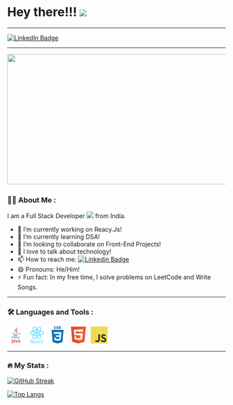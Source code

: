 <h1>
  Hey there!!!
  <img src="https://media.giphy.com/media/RbDKaczqWovIugyJmW/giphy.gif" width="30"/>
</h1>

---

<div id="badges">
                <a href="https://www.linkedin.com/in/gajanansr">
                  <img src="https://img.shields.io/badge/LinkedIn-blue?style=for-the-badge&logo=linkedin&logoColor=white" alt="LinkedIn Badge"/>
                                                                                                                                              </a>
</div>
                                                                                                                                              
 ---
                                                                                                                                           
<div align="center">
  <img src="https://media.giphy.com/media/SWoSkN6DxTszqIKEqv/giphy.gif" width="600" height="300"/>
</div>

### :man_technologist: About Me :

  
I am a Full Stack Developer <img src="https://media.giphy.com/media/WUlplcMpOCEmTGBtBW/giphy.gif" width="30"> from India.
   
- 🔭 I’m currently working on Reacy.Js!
- 🌱 I’m currently learning DSA!
- 👯 I’m looking to collaborate on Front-End Projects!
- 💬 I love to talk about technology!
- 📫 How to reach me: [![Linkedin Badge](https://img.shields.io/badge/LinkedIn-blue?style=for-the-badge&logo=linkedin&logoColor=white)](https://www.linkedin.com/in/gajanansr)
- 😄 Pronouns: He/Him!
- ⚡ Fun fact: In my free time, I solve problems on LeetCode and Write Songs.
                                          
---

### :hammer_and_wrench: Languages and Tools :
<div>
  <img src="https://github.com/devicons/devicon/blob/master/icons/java/java-original-wordmark.svg" title="Java" alt="Java" width="40" height="40"/>&nbsp;
  <img src="https://github.com/devicons/devicon/blob/master/icons/react/react-original-wordmark.svg" title="React" alt="React" width="40" height="40"/>&nbsp;
  <img src="https://github.com/devicons/devicon/blob/master/icons/css3/css3-plain-wordmark.svg"  title="CSS3" alt="CSS" width="40" height="40"/>&nbsp;
  <img src="https://github.com/devicons/devicon/blob/master/icons/html5/html5-original.svg" title="HTML5" alt="HTML" width="40" height="40"/>&nbsp;
  <img src="https://github.com/devicons/devicon/blob/master/icons/javascript/javascript-original.svg" title="JavaScript" alt="JavaScript" width="40" height="40"/>&nbsp;
</div>
                                                                                                            
---

### :fire: My Stats :
[![GitHub Streak](http://github-readme-streak-stats.herokuapp.com?user=gajanansr&theme=dark&background=000000)](https://git.io/streak-stats)

[![Top Langs](https://github-readme-stats.vercel.app/api/top-langs/?username=gajanansr&layout=compact&theme=vision-friendly-dark)](https://github.com/anuraghazra/github-readme-stats)

                                                                                                            
                                                                                                            
                                                                                                            
                                                                                                            

